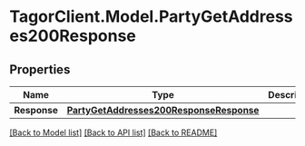 # TagorClient.Model.PartyGetAddresses200Response

## Properties

Name | Type | Description | Notes
------------ | ------------- | ------------- | -------------
**Response** | [**PartyGetAddresses200ResponseResponse**](PartyGetAddresses200ResponseResponse.md) |  | [optional] 

[[Back to Model list]](../README.md#documentation-for-models) [[Back to API list]](../README.md#documentation-for-api-endpoints) [[Back to README]](../README.md)

